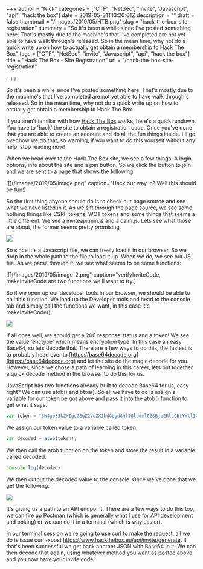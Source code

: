 +++
author = "Nick"
categories = ["CTF", "NetSec", "invite", "Javascript", "api", "hack the box"]
date = 2019-05-31T13:20:01Z
description = ""
draft = false
thumbnail = "/images/2019/05/HTB.png"
slug = "hack-the-box-site-registration"
summary = "So it's been a while since I've posted something here. That's mostly due to the machine's that I've completed are not yet able to have walk through's released. So in the mean time, why not do a quick write up on how to actually get obtain a membership to Hack The Box"
tags = ["CTF", "NetSec", "invite", "Javascript", "api", "hack the box"]
title = "Hack The Box - Site Registration"
url = "/hack-the-box-site-registration"

+++


So it's been a while since I've posted something here. That's mostly due to the machine's that I've completed are not yet able to have walk through's released. So in the mean time, why not do a quick write up on how to actually get obtain a membership to Hack The Box.

If you aren't familiar with how [Hack The Box](https://www.hackthebox.eu) works, here's a quick rundown. You have to 'hack' the site to obtain a registration code. Once you've done that you are able to create an account and do all the fun things inside. I'll go over how we do that, so warning, if you want to do this yourself without any help, stop reading now!

When we head over to the Hack The Box site, we see a few things. A login options, info about the site and a join button. So we click the button to join and we are sent to a page that shows the following:

![](/images/2019/05/image.png" caption="Hack our way in? Well this should be fun!)

So the first thing anyone should do is to check our page source and see what we have listed in it. As we sift through the page source, we see some nothing things like CSRF tokens, WOT tokens and some things that seems a little different. We see a inviteapi.min.js and a calm.js. Lets see what those are about, the former seems pretty promising.

![](/images/2019/05/image-1.png)

So since it's a Javascript file, we can freely load it in our browser. So we drop in the whole path to the file to load it up. When we do, we see our JS file. As we parse through it, we see what seems to be some functions:

![](/images/2019/05/image-2.png" caption="verifyInviteCode, makeInviteCode are two functions we'll want to try.)

So if we open up our developer tools in our browser, we should be able to call this function. We load up the Developer tools and head to the console tab  and simply call the functions we want, in this case it's makeInviteCode().

![](/images/2019/05/image-3.png)

If all goes well, we should get a 200 response status and a token! We see the value 'enctype' which means encryption type. In this case an easy Base64, so lets decode that. There are a few ways to do this, the fastest is to probably head over to [https://base64decode.org](https://base64decode.org) and let the site do the magic decode for you. However, since we chose a path of learning in this career, lets put together a quick decode method in the browser to do this for us.

JavaScript has two functions already built to decode Base64 for us, easy right? We can use atob() and btoa(). So all we have to do is assign a variable for our token be got above and pass it into the atob() function to get what it says.

```js
var token = "SW4gb3JkZXIgdG8gZ2VuZXJhdGUgdGhlIGludml0ZSBjb2RlLCBtYWtlIGEgUE9TVCByZXF1ZXN0IHRvIC9hcGkvaW52aXRlL2dlbmVyYXRl"
```
We assign our token value to a variable called token.
```js
var decoded = atob(token);
```
We then call the atob function on the token and store the result in a variable called decoded.
```js
console.log(decoded)
```
We then output the decoded value to the console. Once we've done that we get the following.

![](/images/2019/05/image-4.png)

It's giving us a path to an API endpoint. There are a few ways to do this too, we can fire up Postman (which is generally what I use for API development and poking) or we can do it in a terminal (which is way easier).

In our terminal session we're going to use curl to make the request, all we do is issue curl -xpost https://www.hackthebox.eu/api/invite/generate. If that's been successful we get back another JSON with Base64 in it. We can then decode that again, using whatever method you want as posted above and you now have your invite code!

